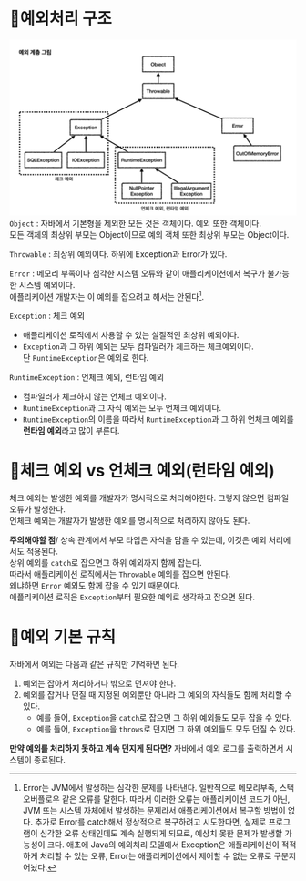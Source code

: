 # 📌예외처리 구조
![예외 처리 구조](../img/exception-structure.png)
`Object` : 자바에서 기본형을 제외한 모든 것은 객체이다. 예외 또한 객체이다.\
모든 객체의 최상위 부모는 Object이므로 예외 객체 또한 최상위 부모는 Object이다.

`Throwable` : 최상위 예외이다. 하위에 Exception과 Error가 있다.

`Error` : 메모리 부족이나 심각한 시스템 오류와 같이 애플리케이션에서 복구가 불가능한 시스템 예외이다.\
애플리케이션 개발자는 이 예외를 잡으려고 해서는 안된다[^1].
[^1]: Error는 JVM에서 발생하는 심각한 문제를 나타낸다.
일반적으로 메모리부족, 스택 오버플로우 같은 오류를 말한다.
따라서 이러한 오류는 애플리케이션 코드가 아닌, JVM 또는 시스템 자체에서 발생하는 문제라서
애플리케이션에서 복구할 방법이 없다.
추가로 Error를 catch해서 정상적으로 복구하려고 시도한다면, 실제로 프로그램이 심각한 오류 상태인데도 계속 실행되게 되므로, 예상치 못한 문제가 발생할 가능성이 크다.
애초에 Java의 예외처리 모델에서 Exception은 애플리케이션이 적적하게 처리할 수 있는 오류,
Error는 애플리케이션에서 제어할 수 없는 오류로 구분지어놨다.

`Exception` : 체크 예외
- 애플리케이션 로직에서 사용할 수 있는 실질적인 최상위 예외이다.
- `Exception`과 그 하위 예외는 모두 컴파일러가 체크하는 체크예외이다.\
단 `RuntimeException`은 예외로 한다.

`RuntimeException` : 언체크 예외, 런타임 예외  
- 컴파일러가 체크하지 않는 언체크 예외이다.
- `RuntimeException`과 그 자식 예외는 모두 언체크 예외이다.
- `RuntimeException`의 이름을 따라서 `RuntimeException`과 그 하위 언체크 예외를\
**런타임 예외**라고 많이 부른다.

# 📌체크 예외 vs 언체크 예외(런타임 예외)
체크 예외는 발생한 예외를 개발자가 명시적으로 처리해야한다. 그렇지 않으면 컴파일 오류가 발생한다.\
언체크 예외는 개발자가 발생한 예외를 명시적으로 처리하지 않아도 된다.

**주의해야할 점**/
상속 관계에서 부모 타입은 자식을 담을 수 있는데, 이것은 예외 처리에서도 적용된다.\
상위 예외를 `catch`로 잡으면그 하위 예외까지 함께 잡는다.\
따라서 애플리케이션 로직에서는 `Throwable` 예외를 잡으면 안된다.\
왜냐하면 `Error` 예외도 함께 잡을 수 있기 때문이다.\
애플리케이션 로직은 `Exception`부터 필요한 예외로 생각하고 잡으면 된다.

# 📌예외 기본 규칙
자바에서 예외는 다음과 같은 규칙만 기억하면 된다.
1. 예외는 잡아서 처리하거나 밖으로 던져야 한다.
2. 예외를 잡거나 던질 때 지정된 예외뿐만 아니라 그 예외의 자식들도 함께 처리할 수 있다.
   - 예를 들어, `Exception`을 `catch`로 잡으면 그 하위 예외들도 모두 잡을 수 있다.
   - 예를 들어, `Exception`을 `throws`로 던지면 그 하위 예외들도 모두 던질 수 있다.
     
**만약 예외를 처리하지 못하고 계속 던지게 된다면?**
자바에서 예외 로그를 출력하면서 시스템이 종료된다. 
